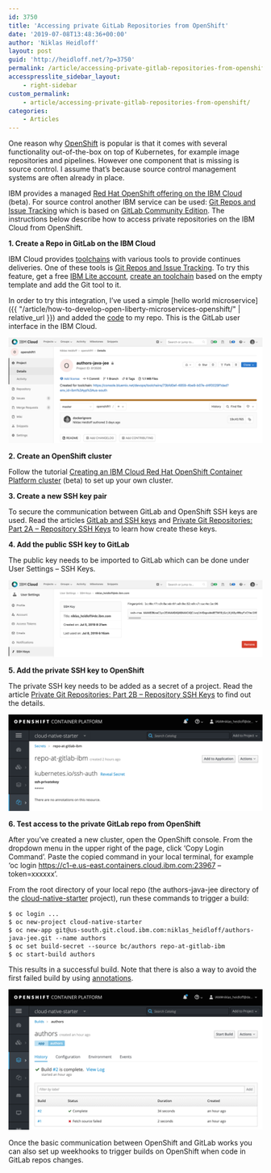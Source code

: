 ```yaml
---
id: 3750
title: 'Accessing private GitLab Repositories from OpenShift'
date: '2019-07-08T13:48:36+00:00'
author: 'Niklas Heidloff'
layout: post
guid: 'http://heidloff.net/?p=3750'
permalink: /article/accessing-private-gitlab-repositories-from-openshift/
accesspresslite_sidebar_layout:
    - right-sidebar
custom_permalink:
    - article/accessing-private-gitlab-repositories-from-openshift/
categories:
    - Articles
---
```


One reason why [OpenShift](https://www.openshift.com/) is popular is that it comes with several functionality out-of-the-box on top of Kubernetes, for example image repositories and pipelines. However one component that is missing is source control. I assume that’s because source control management systems are often already in place.

IBM provides a managed [Red Hat OpenShift offering on the IBM Cloud](https://cloud.ibm.com/docs/containers?topic=containers-openshift_tutorial) (beta). For source control another IBM service can be used: [Git Repos and Issue Tracking](https://cloud.ibm.com/docs/services/ContinuousDelivery?topic=ContinuousDelivery-git_working) which is based on [GitLab Community Edition](https://about.gitlab.com/). The instructions below describe how to access private repositories on the IBM Cloud from OpenShift.

**1. Create a Repo in GitLab on the IBM Cloud**

IBM Cloud provides [toolchains](https://cloud.ibm.com/docs/services/ContinuousDelivery?topic=ContinuousDelivery-getting-started) with various tools to provide continues deliveries. One of these tools is [Git Repos and Issue Tracking](https://cloud.ibm.com/docs/services/ContinuousDelivery?topic=ContinuousDelivery-git_working). To try this feature, get a free [IBM Lite account](https://ibm.biz/nheidloff), [create an toolchain](https://cloud.ibm.com/devops/toolchains) based on the empty template and add the Git tool to it.

In order to try this integration, I’ve used a simple [hello world microservice]({{ "/article/how-to-develop-open-liberty-microservices-openshift/" | relative_url }}) and added the [code](https://github.com/IBM/cloud-native-starter/tree/master/authors-java-jee) to my repo. This is the GitLab user interface in the IBM Cloud.

![image](/assets/img/2019/07/ibm-gitlab-openshift1.png)

**2. Create an OpenShift cluster**

Follow the tutorial [Creating an IBM Cloud Red Hat OpenShift Container Platform cluster](https://cloud.ibm.com/docs/containers?topic=containers-openshift_tutorial) (beta) to set up your own cluster.

**3. Create a new SSH key pair**

To secure the communication between GitLab and OpenShift SSH keys are used. Read the articles [GitLab and SSH keys](https://us-south.git.cloud.ibm.com/help/ssh/README#generating-a-new-ssh-key-pair) and [Private Git Repositories: Part 2A – Repository SSH Keys](https://blog.openshift.com/private-git-repositories-part-2a-repository-ssh-keys/) to learn how create these keys.

**4. Add the public SSH key to GitLab**

The public key needs to be imported to GitLab which can be done under User Settings – SSH Keys.

![image](/assets/img/2019/07/ibm-gitlab-openshift2.png)

**5. Add the private SSH key to OpenShift**

The private SSH key needs to be added as a secret of a project. Read the article [Private Git Repositories: Part 2B – Repository SSH Keys](https://blog.openshift.com/private-git-repositories-part-2b-repository-ssh-keys/) to find out the details.

![image](/assets/img/2019/07/ibm-gitlab-openshift3.png)

**6. Test access to the private GitLab repo from OpenShift**

After you’ve created a new cluster, open the OpenShift console. From the dropdown menu in the upper right of the page, click ‘Copy Login Command’. Paste the copied command in your local terminal, for example ‘oc login https://c1-e.us-east.containers.cloud.ibm.com:23967 –token=xxxxxx’.

From the root directory of your local repo (the authors-java-jee directory of the [cloud-native-starter](https://github.com/IBM/cloud-native-starter) project), run these commands to trigger a build:

```
$ oc login ...
$ oc new-project cloud-native-starter
$ oc new-app git@us-south.git.cloud.ibm.com:niklas_heidloff/authors-java-jee.git --name authors
$ oc set build-secret --source bc/authors repo-at-gitlab-ibm
$ oc start-build authors
```

This results in a successful build. Note that there is also a way to avoid the first failed build by using [annotations](https://blog.openshift.com/private-git-repositories-part-2b-repository-ssh-keys/).

![image](/assets/img/2019/07/ibm-gitlab-openshift4.png)

Once the basic communication between OpenShift and GitLab works you can also set up weekhooks to trigger builds on OpenShift when code in GitLab repos changes.